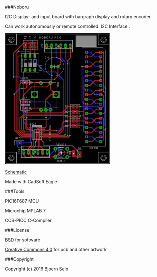 
###Noboru

I2C Display- and input board with bargraph display and rotary encoder.

Can work autonomously or remote controlled. I2C Interface .

![Eagle PCB](Images/Noboru.brd.png)

[Schematic](Images/Noboru.sch.png)

Made with CadSoft Eagle

###Tools

PIC16F687 MCU

Microchip MPLAB 7

CCS-PICC C-Compiler


###License

[BSD](LICENSE-BSD.txt) for software

[Creative Commons 4.0](LICENSE-CC.txt) for pcb and other artwork

###Copyright

Copyright (c) 2016 Bjoern Seip

